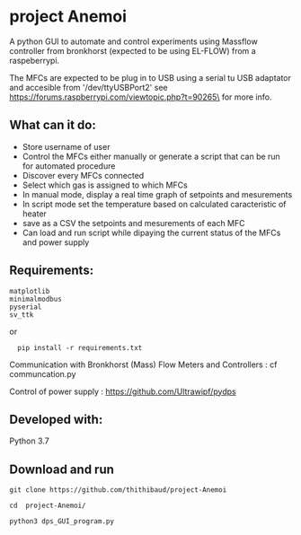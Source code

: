 # project Anemoi
A python GUI to automate and control experiments using Massflow controller from bronkhorst (expected to be using EL-FLOW) from a raspeberrypi.

The MFCs are expected to be plug in to USB using a serial tu USB adaptator and accesible from '/dev/ttyUSBPort2'
see https://forums.raspberrypi.com/viewtopic.php?t=90265\ for more info.

## What can it do:
* Store username of user
* Control the MFCs either manually or generate a script that can be run for automated procedure
* Discover every MFCs connected
* Select which gas is assigned to which MFCs
* In manual mode, display a real time graph of setpoints and mesurements
* In script mode set the temperature based on calculated caracteristic of heater
* save as a CSV the setpoints and mesurements of each MFC
* Can load and run script while dipaying the current status of the MFCs and power supply

## Requirements:
```
matplotlib
minimalmodbus
pyserial
sv_ttk
```
or 
```
  pip install -r requirements.txt
```

Communication with Bronkhorst (Mass) Flow Meters and Controllers :
cf communcation.py

Control of power supply :
https://github.com/Ultrawipf/pydps

## Developed with:
Python 3.7

## Download and run
```
git clone https://github.com/thithibaud/project-Anemoi
```
```
cd  project-Anemoi/
```
```
python3 dps_GUI_program.py
```
